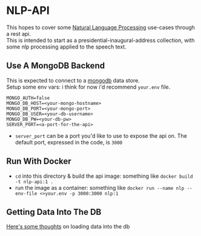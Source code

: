 # NLP-API

This hopes to cover some [Natural Language Processing](https://en.wikipedia.org/wiki/Natural_language_processing) use-cases through a rest api.  
This is intended to start as a presidential-inaugural-address collection, with some nlp processing applied to the speech text.

## Use A MongoDB Backend

This is expected to connect to a [mongodb](https://www.mongodb.com/) data store.  
Setup some env vars: i think for now i'd recommend `your.env` file.

```env
MONGO_AUTH=false
MONGO_DB_HOST=<your-mongo-hostname>
MONGO_DB_PORT=<your-mongo-port>
MONGO_DB_USER=<your-db-username>
MONGO_DB_PW=<your-db-pw>
SERVER_PORT=<a-port-for-the-api>
```

- `server_port` can be a port you'd like to use to expose the api on. The default port, expressed in the code, is `3000`

## Run With Docker

- `cd` into this directory & build the api image: something like `docker build -t nlp-api:1 .`
- run the image as a container: something like `docker run --name nlp --env-file <>your.env -p 3000:3000 nlp:1`

## Getting Data Into The DB

[Here's some thoughts](/LOADING-DATA.md) on loading data into the db
